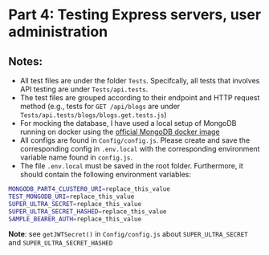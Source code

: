 # Part 4: Testing Express servers, user administration

## Notes:

- All test files are under the folder `Tests`. Specifcally, all tests that involves API testing are under `Tests/api.tests`.
- The test files are grouped according to their endpoint and HTTP request method (e.g., tests for `GET /api/blogs` are under `Tests/api.tests/blogs/blogs.get.tests.js`)
- For mocking the database, I have used a local setup of MongoDB running on docker using the [official MongoDB docker image](https://hub.docker.com/_/mongo/)
- All configs are found in `Config/config.js`. Please create and save the corresponding config in `.env.local` with the corresponding environment variable name found in `config.js`.
- The file `.env.local` must be saved in the root folder. Furthermore, it should contain the following environment variables:

```bash
MONGODB_PART4_CLUSTER0_URI=replace_this_value
TEST_MONGODB_URI=replace_this_value
SUPER_ULTRA_SECRET=replace_this_value
SUPER_ULTRA_SECRET_HASHED=replace_this_value
SAMPLE_BEARER_AUTH=replace_this_value
```

**Note**: see `getJWTSecret()` in `Config/config.js` about `SUPER_ULTRA_SECRET` and `SUPER_ULTRA_SECRET_HASHED`
